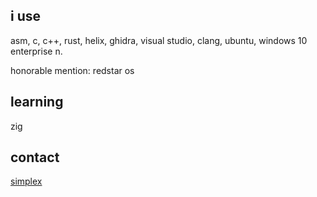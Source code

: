 ## i use
asm, c, c++, rust, helix, ghidra, visual studio, clang, ubuntu, windows 10 enterprise n.

honorable mention: redstar os

## learning
zig

## contact
[simplex](https://simplex.chat/contact#/?v=2-7&smp=smp%3A%2F%2FN_McQS3F9TGoh4ER0QstUf55kGnNSd-wXfNPZ7HukcM%3D%40smp19.simplex.im%2F1u-wGXnPxdAfFfQHJOT4rorpKVeJczgP%23%2F%3Fv%3D1-3%26dh%3DMCowBQYDK2VuAyEAMw-b2xTG13O6lpL4j86giz4i7FXizJfHXp3WkNKKG1M%253D%26srv%3Di53bbtoqhlc365k6kxzwdp5w3cdt433s7bwh3y32rcbml2vztiyyz5id.onion)